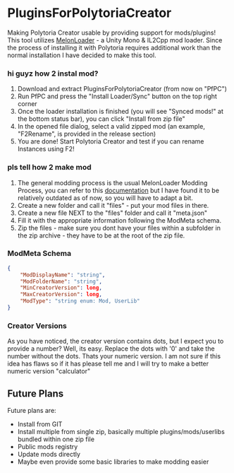 # PluginsForPolytoriaCreator
Making Polytoria Creator usable by providing support for mods/plugins! This tool utilizes [MelonLoader](https://github.com/LavaGang/MelonLoader/) - a Unity Mono & IL2Cpp mod loader. Since the process of installing it
with Polytoria requires additional work than the normal installation I have decided to make this tool.

### hi guyz how 2 instal mod?
1. Download and extract PluginsForPolytoriaCreator (from now on "PfPC")
2. Run PfPC and press the "Install Loader/Sync" button on the top right corner
3. Once the loader installation is finished (you will see "Synced mods!" at the bottom status bar), you can click "Install from zip file"
4. In the opened file dialog, select a valid zipped mod (an example, "F2Rename", is provided in the release section)
5. You are done! Start Polytoria Creator and test if you can rename Instances using F2!

### pls tell how 2 make mod
1. The general modding process is the usual MelonLoader Modding Process, you can refer to this [documentation](https://melonwiki.xyz/#/modders/quickstart) but I have found it to be relatively outdated as of now, so you will have to adapt a bit.
2. Create a new folder and call it "files" - put your mod files in there.
3. Create a new file NEXT to the "files" folder and call it "meta.json"
4. Fill it with the appropriate information following the ModMeta schema.
5. Zip the files - make sure you dont have your files within a subfolder in the zip archive - they have to be at the root of the zip file.

### ModMeta Schema
```json
{
    "ModDisplayName": "string",
    "ModFolderName": "string",
    "MinCreatorVersion": long,
    "MaxCreatorVersion": long,
    "ModType": "string enum: Mod, UserLib"
}
```

### Creator Versions
As you have noticed, the creator version contains dots, but I expect you to provide a number? Well, its easy. Replace the dots with '0' and take the number without the dots. Thats your numeric version. I am not sure if this idea has flaws so if it has
please tell me and I will try to make a better numeric version "calculator"

## Future Plans
Future plans are: 
  - Install from GIT
  - Install multiple from single zip, basically multiple plugins/mods/userlibs bundled within one zip file
  - Public mods registry
  - Update mods directly
  - Maybe even provide some basic libraries to make modding easier
